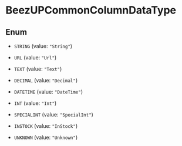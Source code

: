 
# BeezUPCommonColumnDataType

## Enum


* `STRING` (value: `"String"`)

* `URL` (value: `"Url"`)

* `TEXT` (value: `"Text"`)

* `DECIMAL` (value: `"Decimal"`)

* `DATETIME` (value: `"DateTime"`)

* `INT` (value: `"Int"`)

* `SPECIALINT` (value: `"SpecialInt"`)

* `INSTOCK` (value: `"InStock"`)

* `UNKNOWN` (value: `"Unknown"`)



